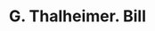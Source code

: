 ---
doi: 10.7916/D8D80PHH
date_other: '1890'
date_other_textual: 1890-1899
form: printed ephemera
genre:
- Invoices
name:
- G. Thalheimer
object_in_context_url: https://biggert.cul.columbia.edu/items/view/ave_biggert_01205
subject_hierarchical_geographic:
- Syracuse, New York, United States
subject_name:
- G. Thalheimer
title: G. Thalheimer. Bill
sort_title: G. Thalheimer. Bill
call_number: ave_biggert_01205
coordinates:
- 43.04694444444444,-76.14444444444445
pid: ave_biggert_01205
identifiers: ave_biggert_01205
canvas_id: ldpd:396468
permalink: "/items/ave_biggert_01205/"
layout: iiif-image-page
---